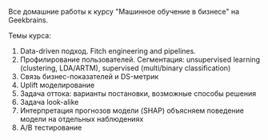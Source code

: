 Все домашние работы к курсу "Машинное обучение в бизнесе" на Geekbrains.

Темы курса:
 
1. Data-driven подход. Fitch engineering and pipelines.
2. Профилирование пользователей. Сегментация: unsupervised learning (clustering, LDA/ARTM), supervised (multi/binary classification)
3. Связь бизнес-показателей и DS-метрик
4. Uplift моделирование
5. Задача оттока: варианты постановки, возможные способы решения
6. Задача look-alike
7. Интерпретация прогнозов модели (SHAP) объясняем поведение модели на отдельных наблюдениях
8. A/B тестирование
